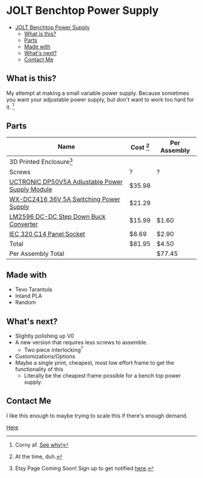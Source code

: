 # JOLT Benchtop Power Supply

<!-- TOC -->

- [JOLT Benchtop Power Supply](#jolt-benchtop-power-supply)
  - [What is this?](#what-is-this)
  - [Parts](#parts)
  - [Made with](#made-with)
  - [What's next?](#whats-next)
  - [Contact Me](#contact-me)

<!-- /TOC -->
## What is this?
 
My attempt at making a small variable power supply. Because sometimes you want your adjustable power supply, but don't want to work too hard for it. [^1]
 
 
[^1]: Corny af. [See why!](https://amzn.to/3gnkHUb)
 
## Parts

| Name | Cost [^2] | Per Assembly |
| --- | ----------- | --- |
| 3D Printed Enclosure[^3] |  |
| Screws | ? | ? |
| [UCTRONIC DP50V5A Adjustable Power Supply Module](https://amzn.to/34FX7Q8) | $35.98 | |
| [WX-DC2416 36V 5A Switching Power Supply](https://amzn.to/3GvGlQN) | $21.29 ||
| [LM2596 DC-DC Step Down Buck Converter](https://amzn.to/3rCgMcN) | $15.99 | $1.60 |
| [IEC 320 C14 Panel Socket](https://amzn.to/3guENvC) | $8.69 | $2.90 |
| Total | $81.95 | $4.50 |
Per Assembly Total | | $77.45 | 


[^2]: At the time, duh.
[^3]: Etsy Page Coming Soon! Sign up to get notified [here](https://forms.gle/KtF2VuANfnq3saW86).
 
 ## Made with

- Tevo Tarantula
- Inland PLA
- Random 

## What's next?

- Slightly polishing up V0
- A new version that requires less screws to assemble.
  - Two piece interlocking<sup>?</sup> 
- Customizations/Options
- Maybe a single print, cheapest, most low effort frame to get the functionality of this 
  - Literally be the cheapest frame possible for a bench top power supply.

## Contact Me
I like this enough to maybe trying to scale this if there's enough demand. 

[Here](https://forms.gle/nS2JpwYrKor3e34L8)